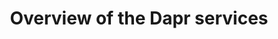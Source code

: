 ---
type: docs
title: "Overview of the Dapr services"
linkTitle: "Dapr services"
weight: 800
description: "Learn about the services that make up the Dapr runtime"
---